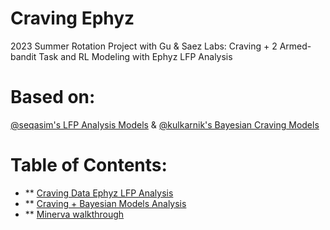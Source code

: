 # Craving Ephyz
2023 Summer Rotation Project with Gu &amp; Saez Labs: Craving + 2 Armed-bandit Task and RL Modeling with Ephyz LFP Analysis


# Based on:
[@seqasim's LFP Analysis Models](https://github.com/seqasim/LFPAnalysis) & 
[@kulkarnik's Bayesian Craving Models](https://github.com/kulkarnik/bayesian-craving-models)

# Table of Contents:
  * ** [Craving Data Ephyz LFP Analysis](/CB_Craving_LFP_Analysis.ipynb)
  * ** [Craving + Bayesian Models Analysis](TBD)
  * ** [Minerva walkthrough](TBD)
